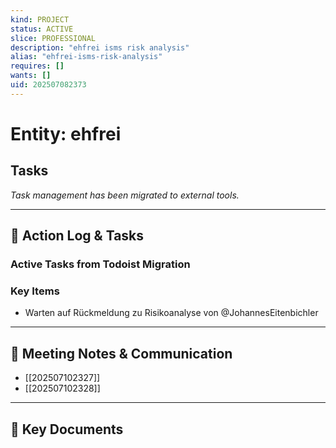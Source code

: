 ```yaml
---
kind: PROJECT
status: ACTIVE
slice: PROFESSIONAL
description: "ehfrei isms risk analysis"
alias: "ehfrei-isms-risk-analysis"
requires: []
wants: []
uid: 202507082373
---
```


# Entity: ehfrei

## Tasks

_Task management has been migrated to external tools._

---

## 📝 Action Log & Tasks

### Active Tasks from Todoist Migration

### Key Items

- Warten auf Rückmeldung zu Risikoanalyse von @JohannesEitenbichler

---

## 💬 Meeting Notes & Communication

- [[202507102327]]
- [[202507102328]]

---

## 📎 Key Documents

